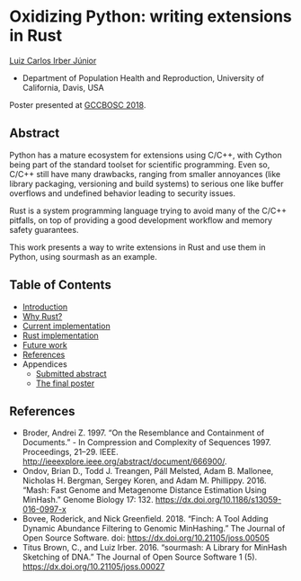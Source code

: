 # Oxidizing Python: writing extensions in Rust

[Luiz Carlos Irber Júnior](https://github.com/luizirber)

- Department of Population Health and Reproduction, University of California, Davis, USA

Poster presented at [GCCBOSC 2018][1].

## Abstract

Python has a mature ecosystem for extensions using C/C++,
with Cython being part of the standard toolset for scientific programming.
Even so,  C/C++ still have many drawbacks,
ranging from smaller annoyances (like library packaging, versioning and build systems)
to serious one like buffer overflows and undefined behavior leading to security issues.

Rust is a system programming language trying to avoid many of the C/C++ pitfalls,
on top of providing a good development workflow and memory safety guarantees.

This work presents a way to write extensions in Rust and use them in Python,
using sourmash as an example.

## Table of Contents

- [Introduction](01.intro.md)
- [Why Rust?](02.why.md)
- [Current implementation](03.current_impl.md)
- [Rust implementation](04.rust_impl.md)
- [Future work](05.future.md)
- [References](#references)
- Appendices
  - [Submitted abstract](abstract.md)
  - [The final poster](poster/poster.pdf)

## References

- Broder, Andrei Z. 1997. “On the Resemblance and Containment of Documents.” - In Compression and Complexity of Sequences 1997. Proceedings, 21–29. IEEE. http://ieeexplore.ieee.org/abstract/document/666900/.
- Ondov, Brian D., Todd J. Treangen, Páll Melsted, Adam B. Mallonee, Nicholas H. Bergman, Sergey Koren, and Adam M. Phillippy. 2016. “Mash: Fast Genome and Metagenome Distance Estimation Using MinHash.” Genome Biology 17: 132. https://dx.doi.org/10.1186/s13059-016-0997-x
- Bovee, Roderick, and Nick Greenfield. 2018. “Finch: A Tool Adding Dynamic Abundance Filtering to Genomic MinHashing.” The Journal of Open Source Software. doi: https://dx.doi.org/10.21105/joss.00505
- Titus Brown, C., and Luiz Irber. 2016. “sourmash: A Library for MinHash Sketching of DNA.” The Journal of Open Source Software 1 (5). https://dx.doi.org/10.21105/joss.00027


[1]: https://gccbosc2018.sched.com/
